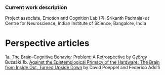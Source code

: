 ### Current work description

Project associate, Emotion and Cognition Lab (PI: Srikanth Padmala) at Centre for Neuroscience, Indian Institute of Science, Bangalore, India

# Perspective articles

1a. [The Brain–Cognitive Behavior Problem: A Retrospective](https://www.eneuro.org/content/7/4/ENEURO.0069-20.2020) by György Buzsáki
1b. [Against the Epistemological Primacy of the Hardware: The Brain from Inside Out, Turned Upside Down](https://www.eneuro.org/content/7/4/ENEURO.0215-20.2020) by David Poeppel and Federico Adolfi

